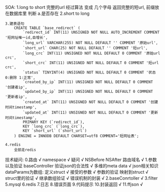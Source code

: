 SOA:
	1.long to short
		完整的url 经过算法 变成 几个字母
		返回完整的短url, 前缀放在数据库里
		判断
			a.是否存在
	2.short to long

	3.建表语句
		CREATE TABLE `base_redirect` (
			`redirect_id` INT(11) UNSIGNED NOT NULL AUTO_INCREMENT COMMENT '短网址唯一id,自增长',
			`long_url` VARCHAR(255) NOT NULL DEFAULT '' COMMENT '原始url',
			`short_url` CHAR(25) NOT NULL DEFAULT '' COMMENT '短url',
			`long_crc` INT(11) UNSIGNED NOT NULL DEFAULT 0 COMMENT '原始url crc',
			`short_crc` INT(11) UNSIGNED NOT NULL DEFAULT 0 COMMENT '短url crc',
			`status` TINYINT(4) UNSIGNED NOT NULL DEFAULT 0 COMMENT '状态 0:删除 1:正常',
			`created_by_ip` INT(11) UNSIGNED NOT NULL DEFAULT 0 COMMENT '创建者ip',
			`updated_by_ip` INT(11) UNSIGNED NOT NULL DEFAULT 0 COMMENT '更新者ip',
			`created_at` INT(11) UNSIGNED NOT NULL DEFAULT 0 COMMENT '创建时间timestamp',
			`updated_at` INT(11) UNSIGNED NOT NULL DEFAULT 0 COMMENT '更新时间timestamp',
			PRIMARY KEY (`redirect_id`),
			KEY `long_crc` (`long_crc`),
			KEY `short_url` (`short_url`)
		) ENGINE = INNODB DEFAULT CHARSET=utf8 COMMENT='短网址表';

	4.redis
		全部走redis

技术疑问:
	0.路由				√
		namespace		√
			疑问			√
			NSBefore
			NSAfter
			路由域名		√
	1.参数以及验证
		baseController
			验证json的合法性 			√
		多维的meta data 			√
		json相关知识
			dataParams为数组: 定义struct  √
		接受的参数		√
		参数的验证
		映射到struct 		√
		struct里的验证 		√
			继承数组验证 		√
		错误机制的封装 		√
	2.baseConrtoller		√
	3.filter
	5.mysql
	6.redis
	7.日志
	8.错误页面
	9.代码提示
	10.封装返回 			√
    11.ffjson				√
